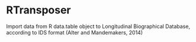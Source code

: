 # RTransposer
Import data from R data.table object to Longitudinal Biographical Database, according to  IDS format (Alter and Mandemakers, 2014)

